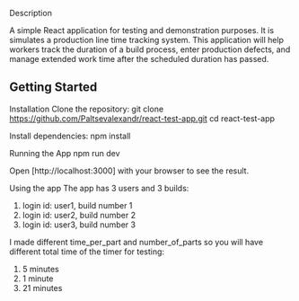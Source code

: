 Description

A simple React application for testing and demonstration purposes.
It is simulates a production line time tracking system. This application will help workers 
track the duration of a build process, enter production defects, and manage extended work 
time after the scheduled duration has passed.

## Getting Started

Installation
Clone the repository: git clone https://github.com/Paltsevalexandr/react-test-app.git 
cd react-test-app

Install dependencies: 
npm install


Running the App
npm run dev

Open [http://localhost:3000] with your browser to see the result.


Using the app
The app has 3 users and 3 builds:
1. login id: user1, build number 1
2. login id: user2, build number 2
3. login id: user3, build number 3

I made different time_per_part and number_of_parts so 
you will have different total time of the timer for testing:
1. 5 minutes
2. 1 minute
3. 21 minutes









